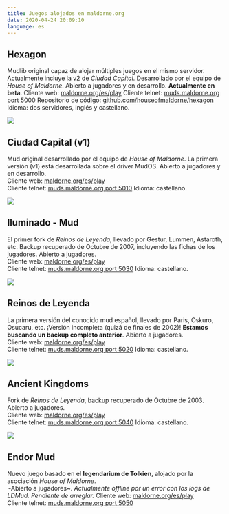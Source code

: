 ```yaml
---
title: Juegos alojados en maldorne.org
date: 2020-04-24 20:09:10
language: es
---
```


## Hexagon

Mudlib original capaz de alojar múltiples juegos en el mismo servidor. Actualmente incluye la v2 de *Ciudad Capital*. Desarrollado por el equipo de _House of Maldorne_. Abierto a jugadores y en desarrollo. **Actualmente en beta**.
Cliente web: [maldorne.org/es/play](/es/play?port=5000)
Cliente telnet: [muds.maldorne.org port 5000](telnet://muds.maldorne.org:5000)
Repositorio de código: [github.com/houseofmaldorne/hexagon](https://github.com/houseofmaldorne/hexagon)
Idioma: dos servidores, inglés y castellano.

![](/images/ciudadcapital_logo.png)

## Ciudad Capital (v1)

Mud original desarrollado por el equipo de _House of Maldorne_. La primera versión (v1) está desarrollada sobre el driver MudOS. Abierto a jugadores y en desarrollo.  
Cliente web: [maldorne.org/es/play](/es/play?port=5010)  
Cliente telnet: [muds.maldorne.org port 5010](telnet://muds.maldorne.org:5010)
Idioma: castellano.

![](/images/iluminado_logo.png)

## Iluminado - Mud

El primer fork de _Reinos de Leyenda_, llevado por Gestur, Lummen, Astaroth, etc. Backup recuperado de Octubre de 2007, incluyendo las fichas de los jugadores. Abierto a jugadores.  
Cliente web: [maldorne.org/es/play](/es/play?port=5030)  
Cliente telnet: [muds.maldorne.org port 5030](telnet://muds.maldorne.org:5030)
Idioma: castellano.

![](/images/rl_logo.png)

## Reinos de Leyenda

La primera versión del conocido mud español, llevado por Paris, Oskuro, Osucaru, etc. ¡Versión incompleta (quizá de finales de 2002)! **Estamos buscando un backup completo anterior**. Abierto a jugadores.  
Cliente web: [maldorne.org/es/play](/es/play?port=5020)  
Cliente telnet: [muds.maldorne.org port 5020](telnet://muds.maldorne.org:5020)
Idioma: castellano.

![](/images/ak_logo.png)

## Ancient Kingdoms

Fork de _Reinos de Leyenda_, backup recuperado de Octubre de 2003. Abierto a jugadores.  
Cliente web: [maldorne.org/es/play](/es/play?port=5040)  
Cliente telnet: [muds.maldorne.org port 5040](telnet://muds.maldorne.org:5040)
Idioma: castellano.

![](/images/endor_logo.png)

## Endor Mud

Nuevo juego basado en el **legendarium de Tolkien**, alojado por la asociación _House of Maldorne_.  
~Abierto a jugadores~. *Actualmente offline por un error con los logs de LDMud. Pendiente de arreglar.*
Cliente web: [maldorne.org/es/play](/es/play?port=5050)  
Cliente telnet: [muds.maldorne.org port 5050](telnet://muds.maldorne.org:5050)

